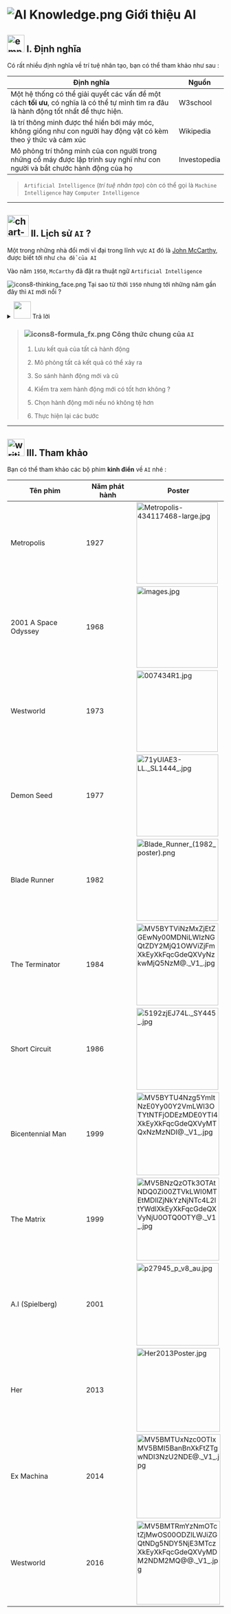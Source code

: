 # ![AI Knowledge.png](https://raw.githubusercontent.com/Zenfection/Image/master/2021/05/29-17-05-42-AI%20Knowledge.png) Giới thiệu AI

## <img title="" src="https://raw.githubusercontent.com/Zenfection/Image/master/2021/05/29-17-04-33-empty-board.png" alt="empty-board.png" width="40"> I. Định nghĩa

Có rất nhiều định nghĩa về trí tuệ nhân tạo, bạn có thể tham khảo như sau : 

| Định nghĩa                                                                                                                               | Nguồn        |
| ---------------------------------------------------------------------------------------------------------------------------------------- | ------------ |
| Một hệ thống có thể giải quyết các vấn đề một cách **tối ưu**, có nghĩa là có thể tự mình tìm ra đâu là hành động tốt nhất để thực hiện. | W3school     |
| là trí thông minh được thể hiển bởi máy móc, không giống như con người hay động vật có kèm theo ý thức và cảm xúc                        | Wikipedia    |
| Mô phỏng trí thông minh của con người trong những cổ máy được lập trình suy nghĩ như con người và bắt chước hành động của họ             | Investopedia |

>  `Artificial Intelligence` (*trí tuệ nhân tạo*) còn có thể gọi là `Machine Intelligence` hay `Computer Intelligence`

---

## <img title="" src="https://raw.githubusercontent.com/Zenfection/Image/master/2021/05/29-17-04-56-chart-project-management.png" alt="chart-project-management.png" width="50">  II. Lịch sử `AI` ?

Một trong những nhà đổi mới vĩ đại trong lĩnh vực `AI` đó là [John McCarthy](https://en.wikipedia.org/wiki/John_McCarthy_(computer_scientist)), được biết tới như `cha để của AI`

Vào năm `1950`, `McCarthy` đã đặt ra thuật ngữ `Artificial Intelligence`

![icons8-thinking_face.png](https://raw.githubusercontent.com/Zenfection/Image/master/2021/05/29-16-22-49-icons8-thinking_face.png) Tại sao từ thời `1950` nhưng tới những năm gần đây thì `AI` mới nổi ? 

<details>
<summary><img src="https://raw.githubusercontent.com/Zenfection/Image/master/2021/05/29-17-00-55-Microphone.png" width="40"> Trả lời</summary>

- Máy tính thời đó `không đủ mạnh` như bây giờ 

- Dung lượng máy tính `không đủ lớn` như giờ

- `Big Data` chưa xuất hiện thời đó 

- Tốc độ `internet` quá chậm so với bây giờ

</details>

> ### ![icons8-formula_fx.png](https://raw.githubusercontent.com/Zenfection/Image/master/2021/05/29-16-26-25-icons8-formula_fx.png) Công thức chung của `AI`
> 
> 1. Lưu kết quả của tất cả hành động
> 
> 2. Mô phỏng tất cả kết quả có thể xảy ra
> 
> 3. So sánh hành động mới và cũ 
> 
> 4. Kiểm tra xem hành động mới có tốt hơn không ? 
> 
> 5. Chọn hành động mới nếu nó không tệ hơn
> 
> 6. Thực hiện lại các bước 

---

## <img src="https://raw.githubusercontent.com/Zenfection/Image/master/2021/05/29-17-05-16-writing.png" title="" alt="writing.png" width="40"> III. Tham khảo

Bạn có thể tham khảo các bộ phim **kinh điển** về `AI` nhé : 

| Tên phim             | Năm phát hành | Poster                                                                                                                                                                                                                                                                                                                     |
| -------------------- | ------------- | -------------------------------------------------------------------------------------------------------------------------------------------------------------------------------------------------------------------------------------------------------------------------------------------------------------------------- |
| Metropolis           | 1927          | <img src="https://raw.githubusercontent.com/Zenfection/Image/master/2021/05/29-16-43-55-Metropolis-434117468-large.jpg" title="" alt="Metropolis-434117468-large.jpg" width="189">                                                                                                                                         |
| 2001 A Space Odyssey | 1968          | <img title="" src="https://raw.githubusercontent.com/Zenfection/Image/master/2021/05/29-16-35-14-images.jpg" alt="images.jpg" width="189">                                                                                                                                                                                 |
| Westworld            | 1973          | <img title="" src="https://raw.githubusercontent.com/Zenfection/Image/master/2021/05/29-16-43-13-007434R1.jpg" alt="007434R1.jpg" width="189">                                                                                                                                                                             |
| Demon Seed           | 1977          | <img title="" src="https://raw.githubusercontent.com/Zenfection/Image/master/2021/05/29-16-36-08-71yUIAE3-LL._SL1444_.jpg" alt="71yUIAE3-LL._SL1444_.jpg" width="190">                                                                                                                                                     |
| Blade Runner         | 1982          | <img title="" src="https://raw.githubusercontent.com/Zenfection/Image/master/2021/05/29-16-36-33-Blade_Runner_(1982_poster).png" alt="Blade_Runner_(1982_poster).png" width="190">                                                                                                                                         |
| The Terminator       | 1984          | <img title="" src="https://raw.githubusercontent.com/Zenfection/Image/master/2021/05/29-16-37-34-MV5BYTViNzMxZjEtZGEwNy00MDNiLWIzNGQtZDY2MjQ1OWViZjFmXkEyXkFqcGdeQXVyNzkwMjQ5NzM%40._V1_.jpg" alt="MV5BYTViNzMxZjEtZGEwNy00MDNiLWIzNGQtZDY2MjQ1OWViZjFmXkEyXkFqcGdeQXVyNzkwMjQ5NzM@._V1_.jpg" width="190">                 |
| Short Circuit        | 1986          | <img title="" src="https://raw.githubusercontent.com/Zenfection/Image/master/2021/05/29-16-38-05-5192zjEJ74L._SY445_.jpg" alt="5192zjEJ74L._SY445_.jpg" width="190">                                                                                                                                                       |
| Bicentennial Man     | 1999          | <img title="" src="https://raw.githubusercontent.com/Zenfection/Image/master/2021/05/29-16-38-30-MV5BYTU4Nzg5YmItNzE0Yy00Y2VmLWI3OTYtNTFjODEzMDE0YTI4XkEyXkFqcGdeQXVyMTQxNzMzNDI%40._V1_.jpg" alt="MV5BYTU4Nzg5YmItNzE0Yy00Y2VmLWI3OTYtNTFjODEzMDE0YTI4XkEyXkFqcGdeQXVyMTQxNzMzNDI@._V1_.jpg" width="192">                 |
| The Matrix           | 1999          | <img title="" src="https://raw.githubusercontent.com/Zenfection/Image/master/2021/05/29-16-40-11-MV5BNzQzOTk3OTAtNDQ0Zi00ZTVkLWI0MTEtMDllZjNkYzNjNTc4L2ltYWdlXkEyXkFqcGdeQXVyNjU0OTQ0OTY%40._V1_.jpg" alt="MV5BNzQzOTk3OTAtNDQ0Zi00ZTVkLWI0MTEtMDllZjNkYzNjNTc4L2ltYWdlXkEyXkFqcGdeQXVyNjU0OTQ0OTY@._V1_.jpg" width="192"> |
| A.I (Spielberg)      | 2001          | <img title="" src="https://raw.githubusercontent.com/Zenfection/Image/master/2021/05/29-16-40-09-p27945_p_v8_au.jpg" alt="p27945_p_v8_au.jpg" width="191">                                                                                                                                                                 |
| Her                  | 2013          | <img title="" src="https://raw.githubusercontent.com/Zenfection/Image/master/2021/05/29-16-40-49-Her2013Poster.jpg" alt="Her2013Poster.jpg" width="194">                                                                                                                                                                   |
| Ex Machina           | 2014          | <img title="" src="https://raw.githubusercontent.com/Zenfection/Image/master/2021/05/29-16-41-36-MV5BMTUxNzc0OTIxMV5BMl5BanBnXkFtZTgwNDI3NzU2NDE%40._V1_.jpg" alt="MV5BMTUxNzc0OTIxMV5BMl5BanBnXkFtZTgwNDI3NzU2NDE@._V1_.jpg" width="195">                                                                                 |
| Westworld            | 2016          | <img title="" src="https://raw.githubusercontent.com/Zenfection/Image/master/2021/05/29-16-35-37-MV5BMTRmYzNmOTctZjMwOS00ODZlLWJiZGQtNDg5NDY5NjE3MTczXkEyXkFqcGdeQXVyMDM2NDM2MQ%40%40._V1_.jpg" alt="MV5BMTRmYzNmOTctZjMwOS00ODZlLWJiZGQtNDg5NDY5NjE3MTczXkEyXkFqcGdeQXVyMDM2NDM2MQ@@._V1_.jpg" width="194">               |
